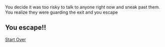 You decide it was too risky to talk to anyone right now and sneak past them. You realize they were guarding the exit and you escape

## You escape!!

[Start Over](../home.md)
